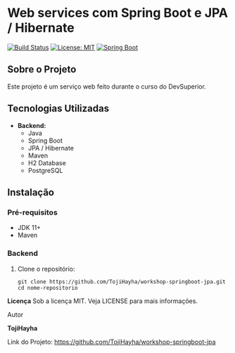 # Web services com Spring Boot e JPA / Hibernate

[![Build Status](https://img.shields.io/badge/build-passing-brightgreen)](https://shields.io/)
[![License: MIT](https://img.shields.io/badge/License-MIT-blue.svg)](https://opensource.org/licenses/MIT)
[![Spring Boot](https://img.shields.io/badge/Spring%20Boot-2.7.3-brightgreen.svg)](https://spring.io/projects/spring-boot)

## Sobre o Projeto

Este projeto é um serviço web feito durante o curso do DevSuperior.

## Tecnologias Utilizadas

- **Backend:**
  - Java
  - Spring Boot
  - JPA / Hibernate
  - Maven
  - H2 Database
  - PostgreSQL

## Instalação

### Pré-requisitos

- JDK 11+
- Maven

### Backend

1. Clone o repositório:
   
   ```
   git clone https://github.com/TojiHayha/workshop-springboot-jpa.git
   cd nome-repositorio

**Licença**
Sob a licença MIT. Veja LICENSE para mais informações.

Autor

**TojiHayha** 

Link do Projeto: https://github.com/TojiHayha/workshop-springboot-jpa
